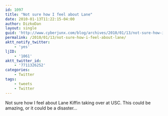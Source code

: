 ```yaml
---
id: 1097
title: "Not sure how I feel about Lane"
date: 2010-01-13T11:22:15-04:00
author: DizkoDan
layout: single
guid: 'http://www.cyberjunx.com/blog/archives/2010/01/13/not-sure-how-i-feel-about-lane/'
permalink: /2010/01/13/not-sure-how-i-feel-about-lane/
aktt_notify_twitter:
    - 'yes'
ljID:
    - '1061'
aktt_twitter_id:
    - '7711326252'
categories:
    - Twitter
tags:
    - tweets
    - Twitter
---
```


Not sure how I feel about Lane Kiffin taking over at USC. This could be amazing, or it could be a disaster…